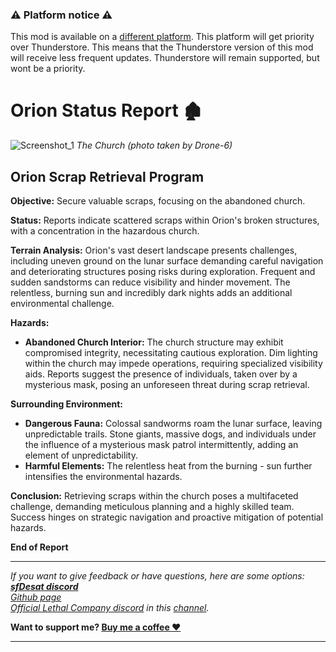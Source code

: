 ### ⚠️ Platform notice ⚠️
This mod is available on a [different platform](https://www.curseforge.com/lethal-company/mods/Orion). This platform will get priority over Thunderstore. This means that the Thunderstore version of this mod will receive less frequent updates. Thunderstore will remain supported, but wont be a priority.

# Orion Status Report 🏚️

![Screenshot_1](https://raw.githubusercontent.com/sfDesat/Orion/main/Screenshots/Screenshot%202.png "Screenshot%202")
_The Church (photo taken by Drone-6)_

## **Orion Scrap Retrieval Program**

**Objective:** Secure valuable scraps, focusing on the abandoned church.

**Status:** Reports indicate scattered scraps within Orion's broken structures, with a concentration in the hazardous church.

**Terrain Analysis:**
Orion's vast desert landscape presents challenges, including uneven ground on the lunar surface demanding careful navigation and deteriorating structures posing risks during exploration. Frequent and sudden sandstorms can reduce visibility and hinder movement. The relentless, burning sun and incredibly dark nights adds an additional environmental challenge.

**Hazards:**
- **Abandoned Church Interior:** The church structure may exhibit compromised integrity, necessitating cautious exploration. Dim lighting within the church may impede operations, requiring specialized visibility aids. Reports suggest the presence of individuals, taken over by a mysterious mask, posing an unforeseen threat during scrap retrieval.

**Surrounding Environment:**
- **Dangerous Fauna:** Colossal sandworms roam the lunar surface, leaving unpredictable trails. Stone giants, massive dogs, and individuals under the influence of a mysterious mask patrol intermittently, adding an element of unpredictability. 
- **Harmful Elements:** The relentless heat from the burning - sun further intensifies the environmental hazards.

**Conclusion:**
Retrieving scraps within the church poses a multifaceted challenge, demanding meticulous planning and a highly skilled team. Success hinges on strategic navigation and proactive mitigation of potential hazards.

**End of Report**

***
_If you want to give feedback or have questions, here are some options:  
**[sfDesat discord](https://discord.gg/UVJx7F8mJY)**  
[Github page](https://github.com/sfDesat/Orion/issues)  
[Official Lethal Company discord](https://discord.gg/lcmod) in this [channel](https://discordapp.com/channels/1168655651455639582/1198736199297286196)._  

**Want to support me? [Buy me a coffee ❤️](https://ko-fi.com/sfdesat)**
***
